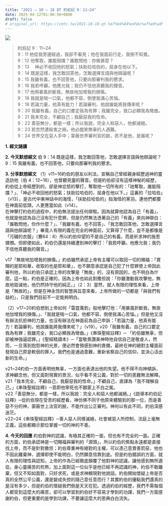 ```yaml
---
title: "2021 – 10 – 18 QT 約伯記 9：11~24"
date: 2025-04-12T01:06:50+0800
draft: false
# original_url: https://cmtc.tw/2021-10-18-qt-%e7%b4%84%e4%bc%af%e8%a8%98-9%ef%bc%9a1124
---
```


![](/images/qt.jpg)
> 約伯記 9：11\~24  
> 9：11 他從我旁邊經過，我卻不看見；他在我面前行走，我倒不知覺。  
> 9：12 他奪取，誰能阻擋？誰敢問他：你做甚麼？  
> 9：13 　神必不收回他的怒氣；扶助拉哈伯的，屈身在他以下。  
> 9：14 既是這樣，我怎敢回答他，怎敢選擇言語與他辯論呢？  
> 9：15 我雖有義，也不回答他，只要向那審判我的懇求。  
> 9：16 我若呼籲，他應允我；我仍不信他真聽我的聲音。  
> 9：17 他用暴風折斷我，無故地加增我的損傷。  
> 9：18 我就是喘一口氣，他都不容，倒使我滿心苦惱。  
> 9：19 若論力量，他真有能力！若論審判，他說誰能將我傳來呢？  
> 9：20 我雖有義，自己的口要定我為有罪；我雖完全，我口必顯我為彎曲。  
> 9：21 我本完全，不顧自己；我厭惡我的性命。  
> 9：22 善惡無分，都是一樣；所以我說，完全人和惡人，他都滅絕。  
> 9：23 若忽然遭殺害之禍，他必戲笑無辜的人遇難。  
> 9：24 世界交在惡人手中；蒙蔽世界審判官的臉，若不是他，是誰呢？

**1. 經文誦讀**

**2.  今天默想經文**
伯 9：14 既是這樣，我怎敢回答他，怎敢選擇言語與他辯論呢？  
9：15 我雖有義，也不回答他，只要向那審判我的懇求。

**3. 分享默想經文**
（1）v11\~16約伯的朋友以利法，宣稱自己曾經親身經歷過神的靈造訪他（伯 4：12\~16），也曾聽見靈的聲音。但是約伯卻沒有這樣神秘的經歷，約伯從上帝經歷到的，卻是神忿怒的擊打，奪取他一切所有的：「祂奪取，誰能阻擋？」、「神必不收回他的怒氣；扶助拉哈伯的，屈身在他以下。」這裏的「拉哈伯」（v13），是古代中東神話中的海怪，「扶助拉哈伯的」指海怪的黨羽，連他們都要在神面前低頭，人更應當如此（v14）。  
在神擊打約伯的過程中，約伯無法提出任何辯駁。因為就算他認為自己「有義」，也就是他認為自己沒有犯什麼罪，但是仍然無法憑著自己的「有義」來向神辯白：「誰敢問他，你作什麼？」、「我雖有義，也不回答」、「我怎敢回答他，怎敢選擇言語與他辯論呢？」畢竟人有限的義在完全的神面前，又算得了什麼，豈不是都像是「污穢的衣服」（賽64：6）所以約伯仰望的不是自己的有義，而是祈求神的施恩憐憫。但即便如此，約伯仍還是持續遭到神的擊打：「我若呼籲，他應允我；我仍不信他真聽我的聲音。」

v17「無故地加增我的損傷。」約伯雖然承認上帝有主權可以取回一切的賜福：「賞賜的是耶和華，收取的也是耶和華」，也不願意承認是自己犯了什麼罪使上帝因此審判他，所以約伯只承認上帝的攻擊是「無故」的，沒有原因的，也不明白為什麼。這一點，約伯是正確的，因為上帝也如此對撒但說：「你雖激動我攻擊他，無故地毀滅他，他仍然持守他的純正。」（2：3）當然，就人有限的理性來看，上帝是「無故的」，但是在神永恆的智慧與旨意來看，上帝所做的一切都是「與我們有益的」，只是我們目前不一定能夠明白。

（2）v17\~20約伯想到上帝如何「雷霆萬鈞」般地擊打他：「用暴風折斷我，無故地加增我的損傷。」、「我就是喘一口氣，他都不容，倒使我滿心苦惱。」但是他又沒有辦法抗拒神的力量，也沒有辦法在神面前為自己申訴：「若論力量，他真有能力！若論審判，他說誰能將我傳來呢？」（v19）。v20「我雖有義，自己的口要定我為有罪；我雖完全，我口必顯我為彎曲。」《串珠聖經註釋》─ 「約伯雖無辜，但卻被神強逼認罪。」《聖經精讀本》─「當敬畏讚美神時他自信自己是敬虔人，然而，一旦落到抱怨神的光景，便必然會預感到神的責備，最終在神的絕對主權面前發現自己原是軟弱的罪人。我們也是通過患難，重新省察自己的信仰，並決心活出新的生命。」

v21\~24約伯一方面表明他無辜，一方面也表達出他的失望。他不得不向神傾訴，求神顧念他，但又面對現實的景況，似乎看不見公義，對於一切的患難無法解釋。  
v21「我本完全，不顧自己，我厭惡我的性命。」不顧自己，直譯為「我不理解自己。」《串珠聖經註釋》─意即他寧死也不願蒙上不白之冤。  
v22「善惡無分，都是一樣，所以我說：完全人和惡人他都滅絕。」《啟導本約伯記註釋》─從約伯現在受苦的經歷看，神仿佛不同于他原來體驗到的那一位，而是善惡不分的神，蒙蔽世上法官的臉，不能作出公正審判。神何以有此不同，約伯深感迷茫。  
v22\~24《串珠聖經註釋》─善人惡人同樣滅絕，社會被惡人所控制，法庭上毫無正義，這些都顯示那位掌握一切的神的不善。

**4. 今天的回應**
約伯對神的認識，有極其正確的一面，但也有不完全的一面。正確的方面，約伯承認神是一切賜福與審判的「源頭」，所以約伯的焦點永遠都是直接找上帝，而不是針對撒但；約伯尊重神有絕對的主權，可以憑己意賞善罰惡，他也不因此離棄神，選擇即使不能明白，仍然願意信靠到底。但是約伯錯誤的方面，就人有限的理性與認知，上帝的作為已經徹底顛覆了他對神的認識，讓他感到無所適從。身心靈痛苦的煎熬，加上面對這一位似乎是他已經不再認識的神，約伯不敢離棄，但又不知如面對，只好求死，或是求神顯現對他說話。約伯開始懷疑上帝是否真的全然公平公義，還是變成失控的隨己意任意而行？其實約伯的優點我們還真的是沒有多少，但是約伯的懷疑我們倒是天天在犯。透過約伯的經歷，我們不需每個人都受到這麼大的痛苦，卻可以學習到約伯好不容易才學到的功課，我們一方面感謝約伯，但更重要的是學到功課，不要讓這麼大的恩典白白流失。
